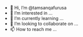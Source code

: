 - 👋 Hi, I’m @tamsanqafurusa
- 👀 I’m interested in ...
- 🌱 I’m currently learning ...
- 💞️ I’m looking to collaborate on ...
- 📫 How to reach me ...

<!---
tamsanqafurusa/tamsanqafurusa is a ✨ special ✨ repository because its `README.md` (this file) appears on your GitHub profile.
You can click the Preview link to take a look at your changes.
--->
